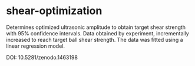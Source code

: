 # shear-optimization

Determines optimized ultrasonic amplitude to obtain target shear strength with 95% confidence intervals. Data obtained by experiment, incrementally increased to reach target ball shear strength. The data was fitted using a linear regression model.

DOI: 10.5281/zenodo.1463198
